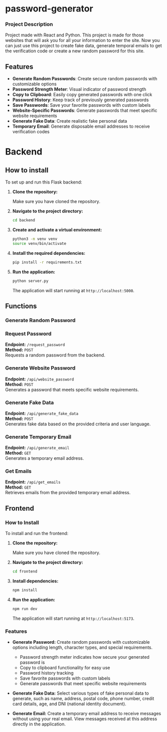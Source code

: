 # password-generator

### Project Description

Project made with React and Python. This project is made for those websites that will ask you for all your information to enter the site. Now you can just use this project to create fake data, generate temporal emails to get the verification code or create a new random password for this site.

## Features

- **Generate Random Passwords**: Create secure random passwords with customizable options
- **Password Strength Meter**: Visual indicator of password strength
- **Copy to Clipboard**: Easily copy generated passwords with one click
- **Password History**: Keep track of previously generated passwords
- **Save Passwords**: Save your favorite passwords with custom labels
- **Website-Specific Passwords**: Generate passwords that meet specific website requirements
- **Generate Fake Data**: Create realistic fake personal data
- **Temporary Email**: Generate disposable email addresses to receive verification codes

# Backend

## How to install

To set up and run this Flask backend:

1. **Clone the repository:**

    Make sure you have cloned the repository.

2. **Navigate to the project directory:**

    ```bash
    cd backend
    ```

3. **Create and activate a virtual environment:**

    ```bash
    python3 -m venv venv
    source venv/bin/activate  
    ```

4. **Install the required dependencies:**

    ```bash
    pip install -r requirements.txt
    ```

5. **Run the application:**

    ```bash
    python server.py
    ```

    The application will start running at `http://localhost:5000`.

## Functions

### Generate Random Password

### Request Password

**Endpoint:** `/request_password`  
**Method:** `POST`  
Requests a random password from the backend.

### Generate Website Password

**Endpoint:** `/api/website_password`  
**Method:** `POST`  
Generates a password that meets specific website requirements.

### Generate Fake Data

**Endpoint:** `/api/generate_fake_data`  
**Method:** `POST`  
Generates fake data based on the provided criteria and user language.

### Generate Temporary Email

**Endpoint:** `/api/generate_email`  
**Method:** `GET`  
Generates a temporary email address.

### Get Emails

**Endpoint:** `/api/get_emails`  
**Method:** `GET`  
Retrieves emails from the provided temporary email address.

## Frontend

### How to Install

To install and run the frontend:

1. **Clone the repository:**

    Make sure you have cloned the repository.

2. **Navigate to the project directory:**

    ```bash
    cd frontend
    ```

3. **Install dependencies:**

    ```bash
    npm install
    ```

4. **Run the application:**

    ```bash
    npm run dev
    ```

    The application will start running at `http://localhost:5173`.

### Features

- **Generate Password:** Create random passwords with customizable options including length, character types, and special requirements.
  - Password strength meter indicates how secure your generated password is
  - Copy to clipboard functionality for easy use
  - Password history tracking
  - Save favorite passwords with custom labels
  - Generate passwords that meet specific website requirements

- **Generate Fake Data:** Select various types of fake personal data to generate, such as name, address, postal code, phone number, credit card details, age, and DNI (national identity document).

- **Generate Email:** Create a temporary email address to receive messages without using your real email. View messages received at this address directly in the application.
